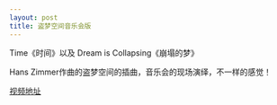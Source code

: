 ```yaml
---
layout: post
title: 盗梦空间音乐会版
---
```


Time《时间》以及 Dream is Collapsing《崩塌的梦》

Hans Zimmer作曲的盗梦空间的插曲，音乐会的现场演绎，不一样的感觉！

[视频地址](http://v.youku.com/v_show/id_XMTU1MjI1ODgwMA==.html?spm=a2h3j.8428770.3416059.1)
